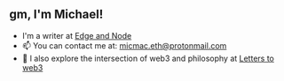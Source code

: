 ## gm, I'm Michael!

- I'm a writer at [Edge and Node](https://edgeandnode.com/)
- 📫 You can contact me at: micmac.eth@protonmail.com
- 📝 I also explore the intersection of web3 and philosophy at [Letters to web3](https://letterstoweb3.substack.com/)
